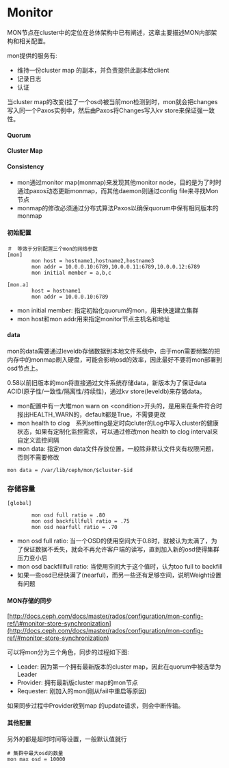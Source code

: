 # Monitor

MON节点在cluster中的定位在总体架构中已有阐述，这章主要描述MON内部架构和相关配置。

mon提供的服务有:

* 维持一份cluster map 的副本，并负责提供此副本给client
* 记录日志
* 认证

当cluster map的改变\(挂了一个osd\)被当前mon检测到时，mon就会把changes写入同一个Paxos实例中，然后由Paxos将Changes写入kv store来保证强一致性。

#### Quorum

#### Cluster Map

#### Consistency

* mon通过monitor map\(monmap\)来发现其他monitor node，目的是为了时时通过paxos动态更新monmap，而其他daemon则通过config file来寻找Mon节点
* monmap的修改必须通过分布式算法Paxos以确保quorum中保有相同版本的monmap

#### 初始配置

```
＃　等效于分别配置三个mon的网络参数
[mon]
        mon host = hostname1,hostname2,hostname3
        mon addr = 10.0.0.10:6789,10.0.0.11:6789,10.0.0.12:6789
        mon initial member = a,b,c

[mon.a]
        host = hostname1
        mon addr = 10.0.0.10:6789
```

* mon initial member: 指定初始化quorum的mon，用来快速建立集群
* mon host和mon addr用来指定monitor节点主机名和地址

#### data

mon的data需要通过leveldb存储数据到本地文件系统中，由于mon需要频繁的把内存中的monmap刷入硬盘，可能会影响osd的效率，因此最好不要将mon部署到osd节点上。

0.58以前旧版本的mon将直接通过文件系统存储data，新版本为了保证data ACID\(原子性/一致性/隔离性/持续性\)，通过kv store\(leveldb\)来存储data。

* mon配置中有一大堆mon warn on &lt;condition&gt;开头的，是用来在条件符合时报出HEALTH\_WARN的，default都是True，不需要更改
* mon health to clog　系列setting是定时向cluter的Log中写入cluster的健康状态，如果有定制化监控需求，可以通过修改mon health to clog interval来自定义监控间隔
* mon data: 指定mon data文件存放位置，一般除非默认文件夹有权限问题，否则不需要修改

```
mon data = /var/lib/ceph/mon/$cluster-$id
```

### 存储容量

```
[global]

        mon osd full ratio = .80
        mon osd backfillfull ratio = .75
        mon osd nearfull ratio = .70
```

* mon osd full ratio: 当一个OSD的使用空间大于0.8时，就被认为太满了，为了保证数据不丢失，就会不再允许客户端的读写，直到加入新的osd使得集群压力变小后
* mon osd backfillfull ratio: 当使用空间大于这个值时，认为too full to backfill
* 如果一些osd已经快满了\(nearful\)，而另一些还有足够空间，说明Weight设置有问题

#### MON存储的同步

[http://docs.ceph.com/docs/master/rados/configuration/mon-config-ref/\#monitor-store-synchronization](http://docs.ceph.com/docs/master/rados/configuration/mon-config-ref/#monitor-store-synchronization)

可以将mon分为三个角色，同步的过程如下图:

* Leader: 因为第一个拥有最新版本的cluster map，因此在quorum中被选举为Leader
* Provider: 拥有最新版cluster map的mon节点
* Requester: 刚加入的mon\(刚从fail中重启等原因\)

如果同步过程中Provider收到map 的update请求，则会中断传输。

#### 其他配置

另外的都是超时时间等设置，一般默认值就行

```
# 集群中最大osd的数量
mon max osd = 10000

```



